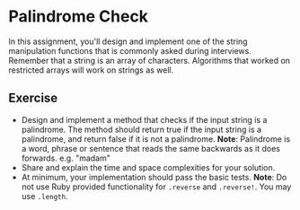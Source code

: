 # Palindrome Check
In this assignment, you'll design and implement one of the string manipulation functions that is commonly asked during interviews.
Remember that a string is an array of characters. Algorithms that worked on restricted arrays will work on strings as well.

## Exercise
* Design and implement a method that checks if the input string is a palindrome. The method should return true if the input string is a palindrome, and return false if it is not a palindrome.
**Note**: Palindrome is a word, phrase or sentence that reads the same backwards as it does forwards. e.g. "madam"
* Share and explain the time and space complexities for your solution.
* At minimum, your implementation should pass the basic tests.
**Note**: Do not use Ruby provided functionality for `.reverse` and `.reverse!`. You may use `.length`.
